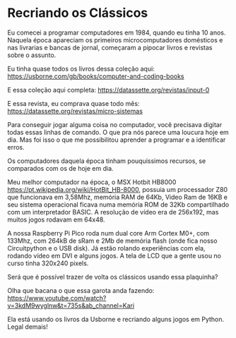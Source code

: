 # Recriando os Clássicos
Eu comecei a programar computadores em 1984, quando eu tinha 10 anos. 
Naquela época apareciam os primeiros microcomputadores domésticos e nas livrarias e bancas de jornal, começaram a pipocar livros e revistas
sobre o assunto.

Eu tinha quase todos os livros dessa coleção aqui: https://usborne.com/gb/books/computer-and-coding-books

E essa coleção aqui completa: https://datassette.org/revistas/input-0

E essa revista, eu comprava quase todo mês: https://datassette.org/revistas/micro-sistemas

Para conseguir jogar alguma coisa no computador, você precisava digitar todas essas linhas de comando.
O que pra nós parece uma loucura hoje em dia. Mas foi isso o que me possibilitou aprender a programar e a identificar erros.

Os computadores daquela época tinham pouquíssimos recursos, se comparados com os de hoje em dia.

Meu melhor computador na época, o MSX Hotbit HB8000 https://pt.wikipedia.org/wiki/HotBit_HB-8000, possuia um processador Z80 que funcionava em 3,58Mhz, memória RAM de 64Kb, Video Ram de 16KB
e seu sistema operacional ficava numa memória ROM de 32Kb compartilhado com um interpretador BASIC. A resolução de vídeo era de 256x192, mas
muitos jogos rodavam em 64x48.

A nossa Raspberry Pi Pico roda num dual core Arm Cortex M0+, com 133Mhz, com 264kB de sRam e 2Mb de memória flash (onde fica nosso Circuitpython e o USB disk).
Já estão rolando experiências com ela, rodando vídeo em DVI e alguns jogos. A tela de LCD que a gente usou no curso tinha 320x240 pixels.

Será que é possível trazer de volta os clássicos usando essa plaquinha?

Olha que bacana o que essa garota anda fazendo: https://www.youtube.com/watch?v=3kdM9wyglnw&t=735s&ab_channel=Kari

Ela está usando os livros da Usborne e recriando alguns jogos em Python. Legal demais!
